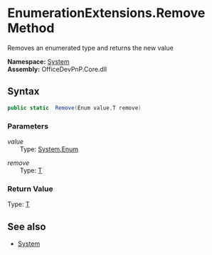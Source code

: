 # EnumerationExtensions.Remove Method  
Removes an enumerated type and returns the new value  

**Namespace:** [System](System.md)  
**Assembly:** OfficeDevPnP.Core.dll  
## Syntax
```C#
public static  Remove(Enum value,T remove)
```
### Parameters
*value*  
&emsp;&emsp;Type: [System.Enum](System.Enum.md) 
&emsp;&emsp;  
  
*remove*  
&emsp;&emsp;Type: [T](T.md) 
&emsp;&emsp;  
  
### Return Value
Type: [T](T.md 
)
## See also
- [System](System.md)
